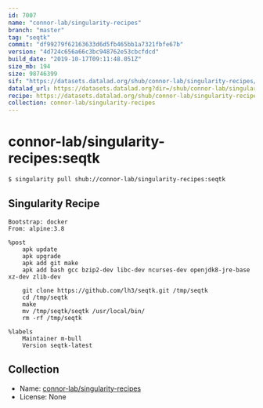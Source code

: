 ```yaml
---
id: 7007
name: "connor-lab/singularity-recipes"
branch: "master"
tag: "seqtk"
commit: "df99279f62163633d6d5fb465bb1a7321fbfe67b"
version: "4d724c656a66c3bc948762e53cbcfdcd"
build_date: "2019-10-17T09:11:48.051Z"
size_mb: 194
size: 98746399
sif: "https://datasets.datalad.org/shub/connor-lab/singularity-recipes/seqtk/2019-10-17-df99279f-4d724c65/4d724c656a66c3bc948762e53cbcfdcd.simg"
datalad_url: https://datasets.datalad.org?dir=/shub/connor-lab/singularity-recipes/seqtk/2019-10-17-df99279f-4d724c65/
recipe: https://datasets.datalad.org/shub/connor-lab/singularity-recipes/seqtk/2019-10-17-df99279f-4d724c65/Singularity
collection: connor-lab/singularity-recipes
---
```


# connor-lab/singularity-recipes:seqtk

```bash
$ singularity pull shub://connor-lab/singularity-recipes:seqtk
```

## Singularity Recipe

```singularity
Bootstrap: docker
From: alpine:3.8

%post
    apk update
    apk upgrade
    apk add git make
    apk add bash gcc bzip2-dev libc-dev ncurses-dev openjdk8-jre-base xz-dev zlib-dev
    
    git clone https://github.com/lh3/seqtk.git /tmp/seqtk
    cd /tmp/seqtk
    make
    mv /tmp/seqtk/seqtk /usr/local/bin/
    rm -rf /tmp/seqtk

%labels
    Maintainer m-bull
    Version seqtk-latest
```

## Collection

 - Name: [connor-lab/singularity-recipes](https://github.com/connor-lab/singularity-recipes)
 - License: None

